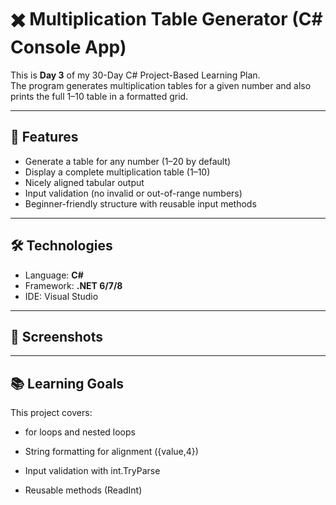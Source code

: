 # ✖️ Multiplication Table Generator (C# Console App)

This is **Day 3** of my 30-Day C# Project-Based Learning Plan.  
The program generates multiplication tables for a given number and also prints the full 1–10 table in a formatted grid.  

---

## 🚀 Features
- Generate a table for any number (1–20 by default)  
- Display a complete multiplication table (1–10)  
- Nicely aligned tabular output  
- Input validation (no invalid or out-of-range numbers)  
- Beginner-friendly structure with reusable input methods  

---

## 🛠️ Technologies
- Language: **C#**  
- Framework: **.NET 6/7/8**  
- IDE: Visual Studio  

---

## 📸 Screenshots


---
## 📚 Learning Goals

This project covers:

- for loops and nested loops

- String formatting for alignment ({value,4})

- Input validation with int.TryParse

- Reusable methods (ReadInt)
